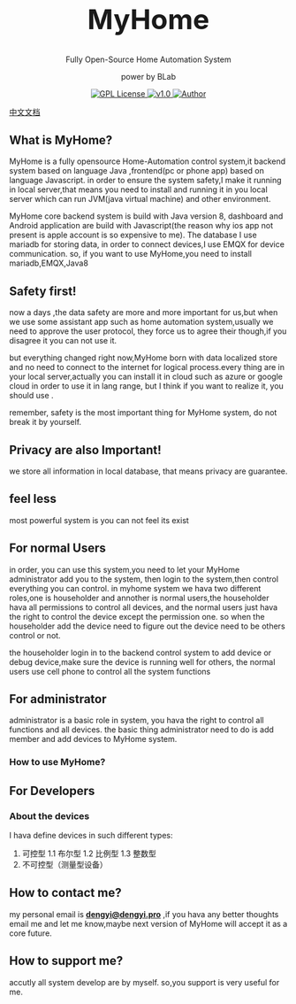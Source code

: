 <h1 align="center" style="font-size:50px;font-weight:bold">MyHome</h1>
<p align="center">Fully Open-Source Home Automation System</p>
<p align="center" style="font-size: 14px" >power by BLab</p>
<p align="center">
    <a href="https://github.com/">
        <img src="https://img.shields.io/badge/license-GPL-blue" alt="GPL License" />
    </a>
    <a href="">
        <img src="https://img.shields.io/badge/version-v1.0.0-green" alt="v1.0">
    </a> 
    <a href="https://github.com/BruceAKABear">
        <img src="https://img.shields.io/badge/author-Brue-blueviolet" alt="Author">
    </a>
</p>

[中文文档](./docs/README_ZH.md)

## What is MyHome?

MyHome is a fully opensource Home-Automation control system,it backend system based on language Java ,frontend(pc or
phone app) based on language Javascript.
in order to ensure the system safety,I make it running in local server,that means you need to install and running it in
you local server which can run JVM(java virtual machine) and other environment.

MyHome core backend system is build with Java version 8, dashboard and Android application are build with Javascript(the
reason why ios app not present is apple account is so expensive to me). The database I use mariadb for storing data, in
order to connect devices,I use EMQX for device communication.
so, if you want to use MyHome,you need to install mariadb,EMQX,Java8

## Safety first!

now a days ,the data safety are more and more important for us,but when we use some assistant app
such as home automation system,usually we need to approve the user protocol, they force us to agree
their though,if you disagree it you can not use it.

but everything changed right now,MyHome born with data localized store and no need to connect to the internet
for logical process.every thing are in your local server,actually you can install it in cloud such as azure
or google cloud in order to use it in lang range, but I think if you want to realize it, you should
use .

remember, safety is the most important thing for MyHome system, do not break it by yourself.

## Privacy are also Important!

we store all information in local database, that means privacy are guarantee.

## feel less

most powerful system is you can not feel its exist
## For normal Users

in order, you can use this system,you need to let your MyHome administrator add you to the system,
then login to the system,then control everything you can control.
in myhome system we hava two different roles,one is householder and annother is normal users,the householder hava all
permissions to control all devices,
and the normal users just hava the right to control the device except the permission one.
so when the householder add the device need to figure out the device need to be others control or not.

the householder login in to the backend control system to add device or debug device,make sure the device is running
well for others,
the normal users use cell phone to control all the system functions

## For administrator

administrator is a basic role in system, you hava the right to control all functions and all devices.
the basic thing administrator need to do is add member and add devices to MyHome system.

### How to use MyHome?

## For Developers

### About the devices

I hava define devices in such different types:

1. 可控型
   1.1 布尔型
   1.2 比例型
   1.3 整数型
2. 不可控型（测量型设备）

## How to contact me?

my personal email is **dengyi@dengyi.pro** ,if you hava any better thoughts email me and let me know,maybe next
version of MyHome will accept it as a core future.

## How to support me?

accutly all system develop are by myself. so,you support is very useful for me.

